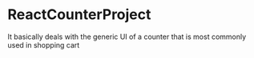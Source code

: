 # ReactCounterProject
It basically deals with the generic UI of a counter that is most commonly used in shopping cart
